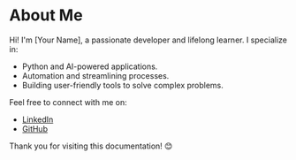 # About Me

Hi! I'm [Your Name], a passionate developer and lifelong learner. I specialize in:
- Python and AI-powered applications.
- Automation and streamlining processes.
- Building user-friendly tools to solve complex problems.

Feel free to connect with me on:
- [LinkedIn](https://www.linkedin.com/in/yourprofile)
- [GitHub](https://github.com/yourprofile)

Thank you for visiting this documentation! 😊
